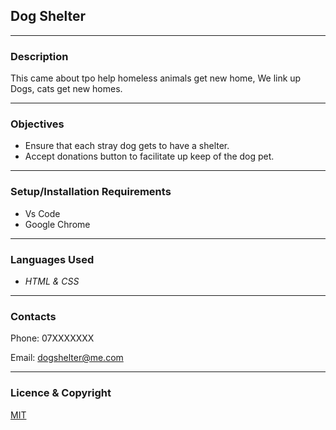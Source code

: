 <!-- Giving Dogs and Cats a Second home -->
## Dog Shelter

----

### Description
This came about tpo help homeless animals get new home, We link up Dogs, cats get new homes.

---

### Objectives 
- Ensure that each stray dog gets to have  a shelter.
- Accept donations button to facilitate up keep of the dog pet.

---

### Setup/Installation Requirements

* Vs Code 
* Google Chrome

---

### Languages Used
- *HTML & CSS*

---

### Contacts

Phone: 07XXXXXXX

Email: [dogshelter@me.com](mailto:dogshelter@me.com)

---
### Licence & Copyright

[MIT](LICENCE)



